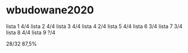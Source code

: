 # wbudowane2020
lista 1 4/4
lista 2 4/4
lista 3 4/4
lista 4 2/4
lista 5 4/4
lista 6 3/4
lista 7 3/4
lista 8 4/4
lista 9 ?/4

28/32  87,5%

